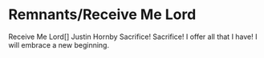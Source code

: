 # Remnants/Receive Me Lord

Receive Me Lord[]
Justin Hornby
Sacrifice! Sacrifice! I offer all that I have!
I will embrace a new beginning.
